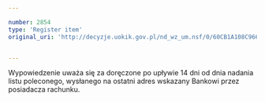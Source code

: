 ```yaml
---

number: 2854
type: 'Register item'
original_uri: 'http://decyzje.uokik.gov.pl/nd_wz_um.nsf/0/60CB1A108C966543C12579B10041D085?OpenDocument'


---
```


Wypowiedzenie uważa się za doręczone po upływie 14 dni od dnia nadania listu poleconego, wysłanego na ostatni adres wskazany Bankowi przez posiadacza rachunku.
